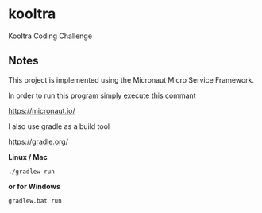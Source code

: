 # kooltra
Kooltra Coding Challenge

## Notes

This project is implemented using the Micronaut Micro Service Framework. 

In order to run this program simply execute this commant

https://micronaut.io/

I also use gradle as a build tool

https://gradle.org/


**Linux / Mac**

    ./gradlew run
    
**or for Windows**

    gradlew.bat run
     
